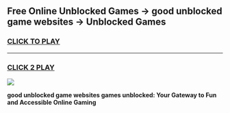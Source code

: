
## Free Online Unblocked Games → good unblocked game websites → Unblocked Games
<h3>
<a href="https://premium.freeplayer.one?title=good_unblocked_game_websites&ref=21F">CLICK TO PLAY</a></h3>
<hr>

<h3>
<a href="https://premium.freeplayer.one?title=good_unblocked_game_websites&ref=21F">CLICK 2 PLAY</a>
  
</h3>

<a href="https://premium.freeplayer.one?title=good_unblocked_game_websites&ref=21F/"><img src="https://clearcache.store/games.png"></a>


**good unblocked game websites games unblocked: Your Gateway to Fun and Accessible Online Gaming**
